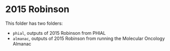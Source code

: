 # 2015 Robinson
This folder has two folders: 
- `phial`, outputs of 2015 Robinson from PHIAL
- `almanac`, outputs of 2015 Robinson from running the Molecular Oncology Almanac
